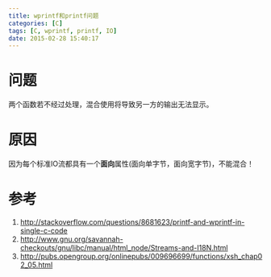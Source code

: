 ```yaml
---
title: wprintf和printf问题
categories: [C]
tags: [C, wprintf, printf, IO]
date: 2015-02-28 15:40:17
---
```


# 问题

两个函数若不经过处理，混合使用将导致另一方的输出无法显示。

# 原因

因为每个标准IO流都具有一个**面向**属性(面向单字节，面向宽字节)，不能混合！

# 参考

1.  <http://stackoverflow.com/questions/8681623/printf-and-wprintf-in-single-c-code>
1.  <http://www.gnu.org/savannah-checkouts/gnu/libc/manual/html_node/Streams-and-I18N.html>
1.  <http://pubs.opengroup.org/onlinepubs/009696699/functions/xsh_chap02_05.html>
